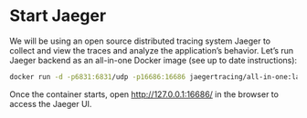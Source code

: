 # Start Jaeger
We will be using an open source distributed tracing system Jaeger to collect and view the traces and analyze the application’s behavior. Let’s run Jaeger backend as an all-in-one Docker image (see up to date instructions):
```bash
docker run -d -p6831:6831/udp -p16686:16686 jaegertracing/all-in-one:latest
```
Once the container starts, open http://127.0.0.1:16686/ in the browser to access the Jaeger UI.